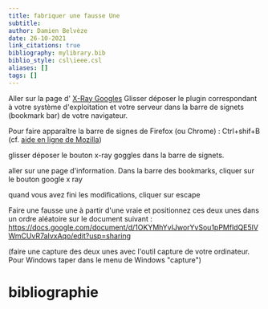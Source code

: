```yaml
---
title: fabriquer une fausse Une
subtitle:
author: Damien Belvèze
date: 26-10-2021
link_citations: true
bibliography: mylibrary.bib
biblio_style: csl\ieee.csl
aliases: []
tags: []
---
```


Aller sur la page d' [X-Ray Googles](https://x-ray-goggles.mouse.org/)
Glisser déposer le plugin correspondant à votre système d'exploitation et votre serveur dans la barre de signets (bookmark bar) de votre navigateur. 

Pour faire apparaître la barre de signes de Firefox (ou Chrome) :  Ctrl+shif+B (cf. [aide en ligne de Mozilla](https://support.mozilla.org/en-US/kb/bookmarks-toolbar-display-favorite-websites#w_show-or-hide-the-bookmarks-toolbar))

glisser déposer le bouton x-ray goggles dans la barre de signets. 

aller sur une page d'information. Dans la barre des bookmarks, cliquer sur le bouton google x ray

quand vous avez fini les modifications, cliquer sur escape

Faire une fausse une à partir d'une vraie et positionnez ces deux unes dans un ordre aléatoire sur le document suivant : 
https://docs.google.com/document/d/1OKYMhYvIJworYvSou1pPMfldQE5lVWmCUvR7aIvxAqo/edit?usp=sharing

(faire une capture des deux unes avec l'outil capture de votre ordinateur. Pour Windows taper dans le menu de Windows "capture")



# bibliographie

